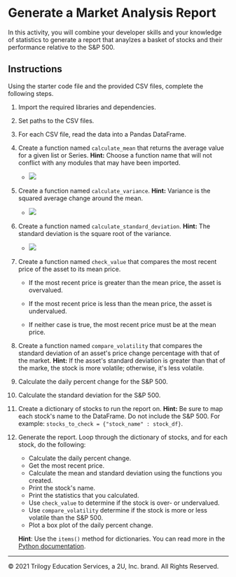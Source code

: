 # Generate a Market Analysis Report

In this activity, you will combine your developer skills and your knowledge of statistics to generate a report that anaylzes a basket of stocks and their performance relative to the S&P 500.

## Instructions

Using the starter code file and the provided CSV files, complete the following steps.

1. Import the required libraries and dependencies.

2. Set paths to the CSV files.

3. For each CSV file, read the data into a Pandas DataFrame.

4. Create a function named `calculate_mean` that returns the average value for a given list or Series. **Hint:** Choose a function name that will not conflict with any modules that may have been imported.

   - <img src="https://render.githubusercontent.com/render/math?math=\mu = \frac{\sum{x_{i}}}{n}">

5. Create a function named `calculate_variance`. **Hint:** Variance is the squared average change around the mean.

   - <img src="https://render.githubusercontent.com/render/math?math={S}^2 = \frac{\sum{ (x_{i} - \mu })^{2}}{ n - 1}">
   
6. Create a function named `calculate_standard_deviation`. **Hint:** The standard deviation is the square root of the variance.

   - <img src="https://render.githubusercontent.com/render/math?math=\sigma = \sqrt{S^{2}}">
   
7. Create a function named `check_value` that compares the most recent price of the asset to its mean price.

   - If the most recent price is greater than the mean price, the asset is overvalued.

   - If the most recent price is less than the mean price, the asset is undervalued.

   - If neither case is true, the most recent price must be at the mean price.
   
8. Create a function named `compare_volatility` that compares the standard deviation of an asset's price change percentage with that of the market. **Hint:** If the asset's standard deviation is greater than that of the marke, the stock is more volatile; otherwise, it's less volatile.
   
9. Calculate the daily percent change for the S&P 500.

10. Calculate the standard deviation for the S&P 500.

11. Create a dictionary of stocks to run the report on. **Hint:** Be sure to map each stock's name to the DataFrame. Do not include the S&P 500. For example: `stocks_to_check = {"stock_name" : stock_df}`.
    
12. Generate the report. Loop through the dictionary of stocks, and for each stock, do the following:

      * Calculate the daily percent change.
      * Get the most recent price.
      * Calculate the mean and standard deviation using the functions you created.
      * Print the stock's name.
      * Print the statistics that you calculated.
      * Use `check_value` to determine if the stock is over- or undervalued.
      * Use `compare_volatility` determine if the stock is more or less volatile than the S&P 500. 
      * Plot a box plot of the daily percent change. 
      
      **Hint**: Use the `items()` method for dictionaries. You can read more in the [Python documentation](https://docs.python.org/3/tutorial/datastructures.html#looping-techniques).
      
---

© 2021 Trilogy Education Services, a 2U, Inc. brand. All Rights Reserved.
